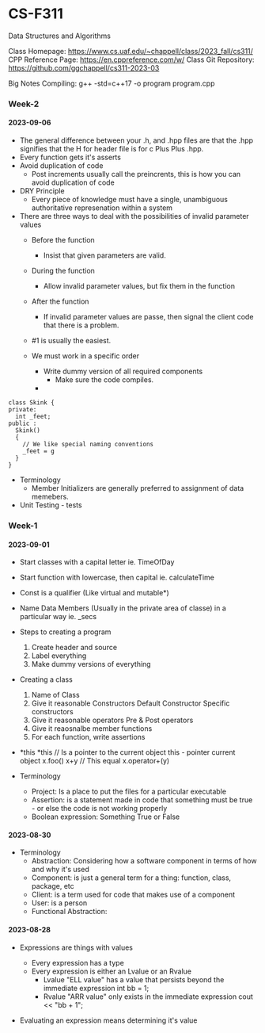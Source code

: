 # CS-F311
 Data Structures and Algorithms

Class Homepage: https://www.cs.uaf.edu/~chappell/class/2023_fall/cs311/
CPP Reference Page: https://en.cppreference.com/w/
Class Git Repository: https://github.com/ggchappell/cs311-2023-03

Big Notes
  Compiling: g++ -std=c++17 -o program program.cpp

### Week-2
#### 2023-09-06
  - The general difference between your .h, and .hpp files are that the .hpp signifies that the H for header file is for c Plus Plus .hpp.
  - Every function gets it's asserts
  - Avoid duplication of code
    - Post increments usually call the preincrents, this is how you can avoid duplication of code
  - DRY Principle
    - Every piece of knowledge must have a single, unambiguous authoritative represenation within a system
  - There are three ways to deal with the possibilities of invalid parameter values
    - Before the function
      - Insist that given parameters are valid.
    - During the function
      - Allow invalid parameter values, but fix them in the function
    - After the function
      - If invalid parameter values are passe, then signal the client code that there is a problem.
    - #1 is usually the easiest.

    - We must work in a specific order
      - Write dummy version of all required components
        - Make sure the code compiles.
      -
  

  ```
  class Skink {
  private:
    int _feet;
  public :
    Skink()
    {
      // We like special naming conventions
      _feet = g
    }
  }
  ```

  - Terminology
    - Member Initializers are generally preferred to assignment of data memebers.
  - Unit Testing - tests

### Week-1 
#### 2023-09-01
  - Start classes with a capital letter ie. TimeOfDay
  - Start function with lowercase, then capital ie. calculateTime
  - Const is a qualifier (Like virtual and mutable*)
  - Name Data Members (Usually in the private area of classe) in a particular way ie. _secs

  - Steps to creating a program
    1) Create header and source
    2) Label everything
    3) Make dummy versions of everything

  - Creating a class
    1) Name of Class
    2) Give it reasonable Constructors
      Default Constructor
      Specific constructors
    3) Give it reasonable operators
      Pre & Post operators
    4) Give it reaosnalbe member functions
    5) For each function, write assertions

  - *this
    *this // Is a pointer to the current object
    this - pointer current object
    x.foo()
    x+y // This equal x.operator+(y)

  - Terminology  
    - Project: Is a place to put the files for a particular executable
    - Assertion: is a statement made in code that something must be true - or else the code is not working properly
    - Boolean expression: Something True or False

#### 2023-08-30
  - Terminology
    - Abstraction: Considering how a software component in terms of how and why it's used
    - Component: is just a general term for a thing: function, class, package, etc
    - Client: is a term used for code that makes use of a component
    - User: is a person
    - Functional Abstraction: 

#### 2023-08-28
  - Expressions are things with values
    - Every expression has a type
    - Every expression is either an Lvalue or an Rvalue
      - Lvalue "ELL value" has a value that persists beyond the immediate expression
        int bb = 1;
      - Rvalue "ARR value" only exists in the immediate expression
        cout << "bb + 1";

  - Evaluating an expression means determining it's value

